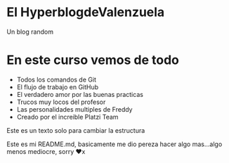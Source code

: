 # El HyperblogdeValenzuela
Un blog random
# En este curso vemos de todo
* Todos los comandos de Git
* El flujo de trabajo en GitHub
* El verdadero amor por las buenas practicas
* Trucos muy locos del profesor
* Las personalidades multiples de Freddy
* Creado por el increible Platzi Team

Este es un texto solo para cambiar la estructura



Este es mi README.md, basicamente me dio pereza hacer algo mas...algo menos mediocre, sorry ♥x